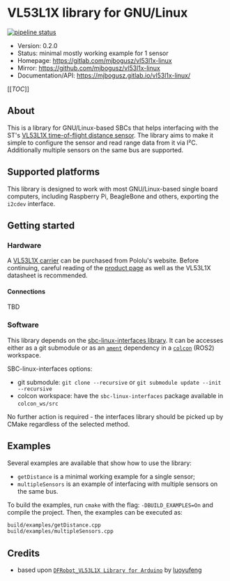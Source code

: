 # VL53L1X library for GNU/Linux

[![pipeline status](https://gitlab.com/mjbogusz/vl53l1x-linux/badges/master/pipeline.svg)](https://gitlab.com/mjbogusz/vl53l1x-linux/-/commits/master)
<!-- [![coverage report](https://gitlab.com/mjbogusz/vl53l1x-linux/badges/master/coverage.svg)](https://gitlab.com/mjbogusz/vl53l1x-linux/-/commits/master) -->

* Version: 0.2.0
* Status: minimal mostly working example for 1 sensor
* Homepage: https://gitlab.com/mjbogusz/vl53l1x-linux
* Mirror: https://github.com/mjbogusz/vl53l1x-linux
* Documentation/API: https://mjbogusz.gitlab.io/vl53l1x-linux/

[[_TOC_]]

## About
This is a library for GNU/Linux-based SBCs that helps interfacing with the ST's [VL53L1X time-of-flight distance sensor](https://www.pololu.com/product/3415).
The library aims to make it simple to configure the sensor and read range data from it via I&sup2;C.
Additionally multiple sensors on the same bus are supported.

## Supported platforms
This library is designed to work with most GNU/Linux-based single board computers, including Raspberry Pi, BeagleBone and others, exporting the `i2cdev` interface.

## Getting started
### Hardware
A [VL53L1X carrier](https://www.pololu.com/product/3415) can be purchased from Pololu's website.
Before continuing, careful reading of the [product page](https://www.pololu.com/product/3415) as well as the VL53L1X datasheet is recommended.

#### Connections
TBD

### Software
This library depends on the [sbc-linux-interfaces library](https://gitlab.com/mjbogusz/sbc-linux-interfaces/).
It can be accesses either as a git submodule or as an [`ament`](https://design.ros2.org/articles/ament.html) dependency in a [`colcon`](http://design.ros2.org/articles/build_tool.html) (ROS2) workspace.

SBC-linux-interfaces options:
* git submodule: `git clone --recursive` or `git submodule update --init --recursive`
* colcon workspace: have the `sbc-linux-interfaces` package available in `colcon_ws/src`

No further action is required - the interfaces library should be picked up by CMake regardless of the selected method.

## Examples
Several examples are available that show how to use the library:
* `getDistance` is a minimal working example for a single sensor;
* `multipleSensors` is an example of interfacing with multiple sensors on the same bus.

To build the examples, run `cmake` with the flag: `-DBUILD_EXAMPLES=On` and compile the project.
Then, the examples can be executed as:
```sh
build/examples/getDistance.cpp
build/examples/multipleSensors.cpp
```

## Credits
* based upon [`DFRobot_VL53L1X Library for Arduino`](https://github.com/DFRobot/DFRobot_VL53L1X) by [luoyufeng](yufeng.luo@dfrobot.com)
